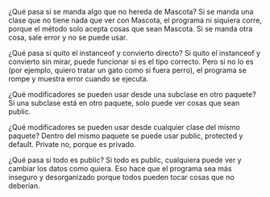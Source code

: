 ¿Qué pasa si se manda algo que no hereda de Mascota? 
Si se manda una clase que no tiene nada que ver con Mascota, el programa ni siquiera corre, porque el método solo acepta cosas que sean Mascota. Si se manda otra cosa, sale error y no se puede usar.

¿Qué pasa si quito el instanceof y convierto directo?
Si quito el instanceof y convierto sin mirar, puede funcionar si es el tipo correcto. Pero si no lo es (por ejemplo, quiero tratar un gato como si fuera perro), el programa se rompe y muestra error cuando se ejecuta.

¿Qué modificadores se pueden usar desde una subclase en otro paquete?
Si una subclase está en otro paquete, solo puede ver cosas que sean public.

¿Qué modificadores se pueden usar desde cualquier clase del mismo paquete? 
Dentro del mismo paquete se puede usar public, protected y default. Private no, porque es privado.

¿Qué pasa si todo es public?
Si todo es public, cualquiera puede ver y cambiar los datos como quiera. Eso hace que el programa sea más inseguro y desorganizado porque todos pueden tocar cosas que no deberían.
